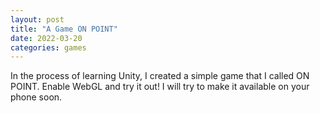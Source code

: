 ```yaml
---
layout: post
title: "A Game ON POINT"
date: 2022-03-20 
categories: games
---
```


In the process of learning Unity, I created a simple game that I called ON POINT. Enable WebGL and try it out! 
I will try to make it available on your phone soon.

<canvas id="unity-canvas" style="width: 600px; height: 400px; background: #231F20"></canvas>
<script src="../onpoint-webgl/Build/onpoint.loader.js"></script>
<script>
      createUnityInstance(document.querySelector("#unity-canvas"), {
        dataUrl: "Build/onpoint.data",
        frameworkUrl: "Build/onpoint.framework.js",
        codeUrl: "Build/onpoint.wasm",
        streamingAssetsUrl: "StreamingAssets",
        companyName: "Vojta",
        productName: "OnPoint",
        productVersion: "0.42",
      });
</script>



